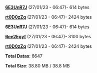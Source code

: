 [**6E3UnR7J**](/data/6E3UnR7J.txt) (27/01/23 - 06:47)- 614 bytes

[**rt0D0zZq**](/data/rt0D0zZq.txt) (27/01/23 - 06:47)- 2424 bytes

[**6E3UnR7J**](/data/6E3UnR7J.txt) (27/01/23 - 06:47)- 614 bytes

[**6ee2Egyf**](/data/6ee2Egyf.txt) (27/01/23 - 06:47)- 3100 bytes

[**rt0D0zZq**](/data/rt0D0zZq.txt) (27/01/23 - 06:47)- 2424 bytes

**Total Datas**: 6647

**Total Size**: 38.80 MB / 38.8 MB